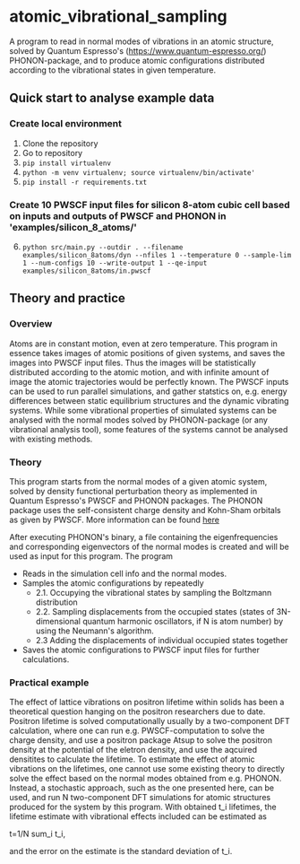 # atomic_vibrational_sampling

A program to read in normal modes of vibrations in an atomic structure, solved by Quantum Espresso's (https://www.quantum-espresso.org/) PHONON-package, and to produce atomic configurations distributed according to the vibrational states in given temperature.

## Quick start to analyse example data

### Create local environment

1. Clone the repository
2. Go to repository
3. `pip install virtualenv`
4. `python -m venv virtualenv; source virtualenv/bin/activate'`
5. `pip install -r requirements.txt`

### Create 10 PWSCF input files for silicon 8-atom cubic cell based on inputs and outputs of PWSCF and PHONON in 'examples/silicon_8_atoms/'

6) `python src/main.py --outdir . --filename examples/silicon_8atoms/dyn --nfiles 1 --temperature 0 --sample-lim 1 --num-configs 10 --write-output 1 --qe-input examples/silicon_8atoms/in.pwscf`

## Theory and practice

### Overview

Atoms are in constant motion, even at zero temperature. This program in essence takes images of atomic positions of given systems, and saves the images into PWSCF input files. Thus the images will be statistically distributed according to the atomic motion, and with infinite amount of image the atomic trajectories would be perfectly known. The PWSCF inputs can be used to run parallel simulations, and gather statstics on, e.g. energy differences between static equilibrium structures and the dynamic vibrating systems. While some vibrational properties of simulated systems can be analysed with the normal modes solved by PHONON-package (or any vibrational analysis tool), some features of the systems cannot be analysed with existing methods.

### Theory

This program starts from the normal modes of a given atomic system, solved by density functional perturbation theory as implemented in Quantum Espresso's PWSCF and PHONON packages. The PHONON package uses the self-consistent charge density and Kohn-Sham orbitals as given by PWSCF. More information can be found [here](http://www.fisica.uniud.it/~giannozz/Didattica/MetNum/2010/phonons.html)

After executing PHONON's binary, a file containing the eigenfrequencies and corresponding eigenvectors of the normal modes is created and will be used as input for this program. The program 

- Reads in the simulation cell info and the normal modes.
- Samples the atomic configurations by repeatedly 
  - 2.1. Occupying the vibrational states by sampling the Boltzmann distribution
  - 2.2. Sampling displacements from the occupied states (states of 3N-dimensional quantum harmonic oscillators, if N is atom number) by using the Neumann's algorithm.
  - 2.3 Adding the displacements of individual occupied states together 
- Saves the atomic configurations to PWSCF input files for further calculations. 

### Practical example

The effect of lattice vibrations on positron lifetime within solids has been a theoretical question hanging on the positron researchers due to date. Positron lifetime is solved computationally usually by a two-component DFT calculation, where one can run e.g. PWSCF-computation to solve the charge density, and use a positron package Atsup to solve the positron density at the potential of the eletron density, and use the aqcuired densitites to calculate the lifetime. To estimate the effect of atomic vibrations on the lifetimes, one cannot use some existing theory to directly solve the effect based on the normal modes obtained from e.g. PHONON. Instead, a stochastic approach, such as the one presented here, can be used, and run N two-component DFT simulations for atomic structures produced for the system by this program. With obtained t_i lifetimes, the lifetime estimate with vibrational effects included can be estimated as 

t=1/N sum_i t_i,

and the error on the estimate is the standard deviation of t_i.
